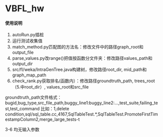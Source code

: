 # VBFL_hw

#### 使用说明

1. autoRun.py插桩
2. 运行测试收集值
3. match_method.py匹配图的方法名：修改文件中的路径graph_root和output_file
4. parse_values.py改range()把值按函数分文件夹：修改路径values_path和output_dir
5. src/fl/weka/IntraGenTree.java构建树，修改路径root_dir, mid_path和graph_map_path
6. check_rank.py获取排名(函数内）：修改路径groundtruth_path, trees_root（5.中root_dir）, values_root和src_file

groundtruth_path文件格式：
bugid,bug_type,src_file_path,buggy_line1:buggy_line2:...,test_suite,failing_test,test_command
比如：1,delete condition,sql/sql_table.cc,4167,SqlTableTest.*,SqlTableTest.PromoteFirstTimestampColumn2,merge_large_tests-t


3-6 均无输入参数